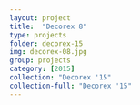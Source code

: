 ```yaml
---
layout: project
title:  "Decorex 8"
type: projects
folder: decorex-15
img: decorex-08.jpg
group: projects
category: [2015]
collection: "Decorex '15"
collection-full: "Decorex '15"
---
```

